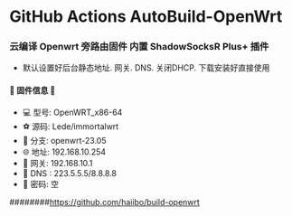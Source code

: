 #   GitHub Actions AutoBuild-OpenWrt

###  云编译 Openwrt 旁路由固件  内置 ShadowSocksR Plus+ 插件

-   默认设置好后台静态地址. 网关. DNS. 关闭DHCP. 下载安装好直接使用

#### 📒 固件信息 📒
- 💻  型号: OpenWRT_x86-64
- ⚽  源码: Lede/immortalwrt
- 💝  分支: openwrt-23.05
- 🌐  地址: 192.168.10.254
- 🚀  网关: 192.168.10.1
- 🧊  DNS : 223.5.5.5/8.8.8.8
- 🔑  密码: 空



########https://github.com/haiibo/build-openwrt
